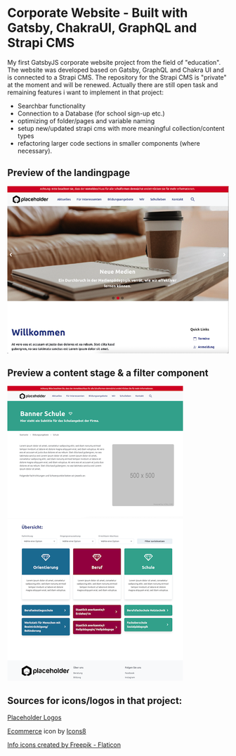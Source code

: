 # Corporate Website - Built with Gatsby, ChakraUI, GraphQL and Strapi CMS

My first GatsbyJS corporate website project from the field of "education". The website was developed based on Gatsby, GraphQL and Chakra UI and is connected to a Strapi CMS. The repository for the Strapi CMS is "private" at the moment and will be renewed. Actually there are still open task and remaining features i want to implement in that project:
- Searchbar functionality
- Connection to a Database (for school sign-up etc.)
- optimizing of folder/pages and variable naming
- setup new/updated strapi cms with more meaningful collection/content types  
- refactoring larger code sections in smaller components (where necessary).

## Preview of the landingpage

![preview of the landingpage](src/images/preview_home.png)

## Preview a content stage & a filter component
![preview of a content stage](src/images/preview_stage.png)
![preview of a filter component](src/images/preview_filter.png)

## Sources for icons/logos in that project:

[Placeholder Logos](https://placeholder.com/)

<a target="_blank" href="https://icons8.com/icon/YFn1QHQKdou6/ecommerce">Ecommerce</a> icon by <a target="_blank" href="https://icons8.com">Icons8</a>

<a href="https://www.flaticon.com/free-icons/info" title="info icons">Info icons created by Freepik - Flaticon</a>
